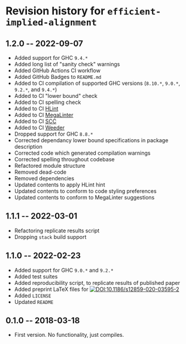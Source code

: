 # Revision history for `efficient-implied-alignment`


## 1.2.0 -- 2022-09-07

* Added support for GHC `9.4.*`
* Added long list of "sanity check" warnings
* Added GitHub Actions CI workflow
* Added GitHub Badges to `README.md`
* Added to CI compilation of supported GHC versions (`8.10.*`, `9.0.*`, `9.2.*`, and `9.4.*`)
* Added to CI "lower bound" check
* Added to CI spelling check
* Added to CI [HLint](https://github.com/ndmitchell/hlint#readme)
* Added to CI [MegaLinter](https://megalinter.github.io)
* Added to CI [SCC](https://github.com/boyter/scc#readme)
* Added to CI [Weeder](https://github.com/ocharles/weeder#readme)
* Dropped support for GHC `8.8.*`
* Corrected dependancy lower bound specifications in package description
* Corrected code which generated compilation warnings
* Corrected spelling throughout codebase
* Refactored module structure
* Removed dead-code
* Removed dependencies
* Updated contents to apply HLint hint
* Updated contents to conform to code styling preferences
* Updated contents to conform to MegaLinter suggestions


## 1.1.1 -- 2022-03-01

* Refactoring replicate results script
* Dropping `stack` build support


## 1.1.0 -- 2022-02-23

* Added support for GHC `9.0.*` and `9.2.*`
* Added test suites
* Added reproducibility script, to replicate results of published paper
* Added preprint LaTeX files for [![DOI:10.1186/s12859-020-03595-2](https://zenodo.org/badge/DOI/10.1186/s12859-020-03595-2.svg)](https://doi.org/10.1186/s12859-020-03595-2)
* Added `LICENSE`
* Updated `README`


## 0.1.0 -- 2018-03-18

* First version. No functionality, just compiles.
